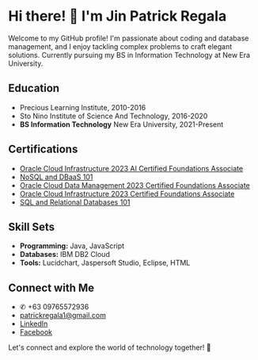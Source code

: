 # Hi there! 👋 I'm Jin Patrick Regala

Welcome to my GitHub profile! I'm passionate about coding and database management, and I enjoy tackling complex problems to craft elegant solutions. Currently pursuing my BS in Information Technology at New Era University.

## Education
- Precious Learning Institute, 2010-2016
- Sto Nino Institute of Science And Technology, 2016-2020
- **BS Information Technology**
  New Era University, 2021-Present

## Certifications

- [Oracle Cloud Infrastructure 2023 AI Certified Foundations Associate](https://catalog-education.oracle.com/pls/certview/sharebadge?id=60DCA74B97DB9EC00B39003BDF0D1F95C3A48AF703CA8F1E9BE1900FDF89A473&fbclid=IwAR0q3OE2aqB3rZHI2iMUV1TRg9DA5RfK-YQwKb84cdvJ_hPQwjweYAiNwOk)
- [NoSQL and DBaaS 101](https://courses.cognitiveclass.ai/certificates/807fd845fc444ce1996a73d61583c1ee)
- [Oracle Cloud Data Management 2023 Certified Foundations Associate](https://catalog-education.oracle.com/pls/certview/sharebadge?id=868FB5D1E699628247F1F2775BDF4EC4C9B35077106D12D7E4B4620F1B4BB8AD&fbclid=IwAR0Mkk7sEjRNJLRt4Likt9vkcZIonHHPcTiSPXM_igAbgf0LwEb9DVzzOrs)
- [Oracle Cloud Infrastructure 2023 Certified Foundations Associate](https://catalog-education.oracle.com/pls/certview/sharebadge?id=5D5E06AC45C318D24C594660E08A49C432308D98744877614295D453F5DBBB83&fbclid=IwAR3Ee6Rn04hGOCKMq3QxWeLH0x2S1LOy7i3MzBPXzcvRAlT2CMCEw4ng3EE)
- [SQL and Relational Databases 101](https://courses.cognitiveclass.ai/certificates/dff4139d22aa44d098489b1edd7eedab)

## Skill Sets
- **Programming:** Java, JavaScript
- **Databases:** IBM DB2 Cloud
- **Tools:** Lucidchart, Jaspersoft Studio, Eclipse, HTML

## Connect with Me
- ✆ +63 09765572936
- patrickregala1@gmail.com
- [LinkedIn](https://www.linkedin.com/public-profile/settings)
- [Facebook](https://www.facebook.com/Patrickjdr)

  


Let's connect and explore the world of technology together! 🚀
